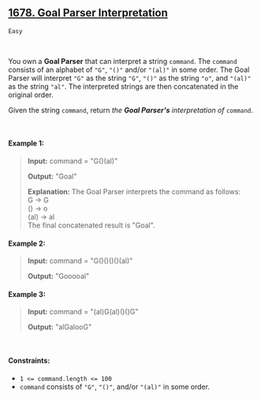 ## [1678. Goal Parser Interpretation](https://leetcode.com/problems/goal-parser-interpretation)

<code>Easy</code>

<br>

You own a __Goal Parser__ that can interpret a string <code>command</code>. The <code>command</code> consists of an alphabet of <code>"G"</code>, <code>"()"</code> and/or <code>"(al)"</code> in some order. The Goal Parser will interpret <code>"G"</code> as the string <code>"G"</code>, <code>"()"</code> as the string <code>"o"</code>, and <code>"(al)"</code> as the string <code>"al"</code>. The interpreted strings are then concatenated in the original order.

Given the string <code>command</code>, return *the __Goal Parser's__ interpretation of* <code>command</code>.

<br>

#### Example 1:

> __Input:__ command = "G()(al)"  
> 
> __Output:__ "Goal"  
> 
> __Explanation:__ The Goal Parser interprets the command as follows:  
> G -> G  
> () -> o  
> (al) -> al  
> The final concatenated result is "Goal".  

#### Example 2:

> __Input:__ command = "G()()()()(al)"  
> 
> __Output:__ "Gooooal"  

#### Example 3:

> __Input:__ command = "(al)G(al)()()G"  
>   
> __Output:__ "alGalooG"  

<br>

#### Constraints:

- <code>1 <= command.length <= 100</code>
- <code>command</code> consists of <code>"G"</code>, <code>"()"</code>, and/or <code>"(al)"</code> in some order.
